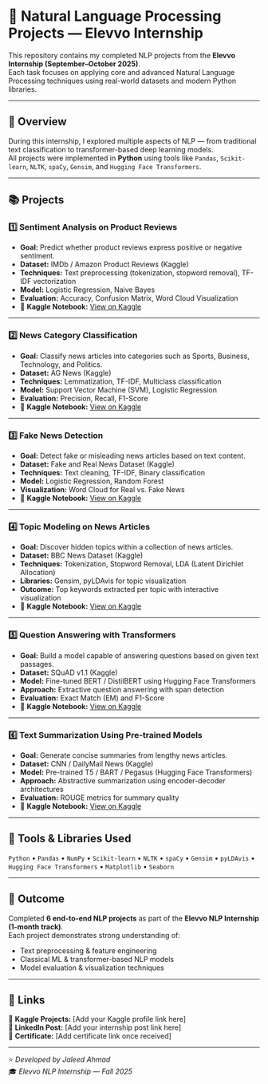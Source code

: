 # 🧠 Natural Language Processing Projects — Elevvo Internship

This repository contains my completed NLP projects from the **Elevvo Internship (September–October 2025)**.  
Each task focuses on applying core and advanced Natural Language Processing techniques using real-world datasets and modern Python libraries.

---

## 🚀 Overview

During this internship, I explored multiple aspects of NLP — from traditional text classification to transformer-based deep learning models.  
All projects were implemented in **Python** using tools like `Pandas`, `Scikit-learn`, `NLTK`, `spaCy`, `Gensim`, and `Hugging Face Transformers`.

---

## 📚 Projects

### 1️⃣ Sentiment Analysis on Product Reviews
- **Goal:** Predict whether product reviews express positive or negative sentiment.  
- **Dataset:** IMDb / Amazon Product Reviews (Kaggle)  
- **Techniques:** Text preprocessing (tokenization, stopword removal), TF-IDF vectorization  
- **Model:** Logistic Regression, Naive Bayes  
- **Evaluation:** Accuracy, Confusion Matrix, Word Cloud Visualization  
- 🔗 **Kaggle Notebook:** [View on Kaggle](https://www.kaggle.com/code/jaleedahmad02/nlp-t1)
---

### 2️⃣ News Category Classification
- **Goal:** Classify news articles into categories such as Sports, Business, Technology, and Politics.  
- **Dataset:** AG News (Kaggle)  
- **Techniques:** Lemmatization, TF-IDF, Multiclass classification  
- **Model:** Support Vector Machine (SVM), Logistic Regression  
- **Evaluation:** Precision, Recall, F1-Score  
- 🔗 **Kaggle Notebook:** [View on Kaggle]([https://www.kaggle.com/yourusername/sentiment-analysis-product-reviews](https://www.kaggle.com/code/jaleedahmad02/nlp-t2))
---

### 3️⃣ Fake News Detection
- **Goal:** Detect fake or misleading news articles based on text content.  
- **Dataset:** Fake and Real News Dataset (Kaggle)  
- **Techniques:** Text cleaning, TF-IDF, Binary classification  
- **Model:** Logistic Regression, Random Forest  
- **Visualization:** Word Cloud for Real vs. Fake News  
- 🔗 **Kaggle Notebook:** [View on Kaggle]([https://www.kaggle.com/yourusername/sentiment-analysis-product-reviews](https://www.kaggle.com/code/jaleedahmad02/nlp-t3))
---

### 4️⃣ Topic Modeling on News Articles
- **Goal:** Discover hidden topics within a collection of news articles.  
- **Dataset:** BBC News Dataset (Kaggle)  
- **Techniques:** Tokenization, Stopword Removal, LDA (Latent Dirichlet Allocation)  
- **Libraries:** Gensim, pyLDAvis for topic visualization  
- **Outcome:** Top keywords extracted per topic with interactive visualization  
- 🔗 **Kaggle Notebook:** [View on Kaggle]([https://www.kaggle.com/yourusername/sentiment-analysis-product-reviews](https://www.kaggle.com/code/jaleedahmad02/nlp-t4))
---

### 5️⃣ Question Answering with Transformers
- **Goal:** Build a model capable of answering questions based on given text passages.  
- **Dataset:** SQuAD v1.1 (Kaggle)  
- **Model:** Fine-tuned BERT / DistilBERT using Hugging Face Transformers  
- **Approach:** Extractive question answering with span detection  
- **Evaluation:** Exact Match (EM) and F1-Score  
- 🔗 **Kaggle Notebook:** [View on Kaggle]([https://www.kaggle.com/yourusername/sentiment-analysis-product-reviews](https://www.kaggle.com/code/jaleedahmad02/nlp-t5))
---

### 6️⃣ Text Summarization Using Pre-trained Models
- **Goal:** Generate concise summaries from lengthy news articles.  
- **Dataset:** CNN / DailyMail News (Kaggle)  
- **Model:** Pre-trained T5 / BART / Pegasus (Hugging Face Transformers)  
- **Approach:** Abstractive summarization using encoder-decoder architectures  
- **Evaluation:** ROUGE metrics for summary quality  
- 🔗 **Kaggle Notebook:** [View on Kaggle]([https://www.kaggle.com/yourusername/sentiment-analysis-product-reviews](https://www.kaggle.com/code/jaleedahmad02/nlp-t6))
---

## 🧩 Tools & Libraries Used
`Python` • `Pandas` • `NumPy` • `Scikit-learn` • `NLTK` • `spaCy` • `Gensim` • `pyLDAvis` • `Hugging Face Transformers` • `Matplotlib` • `Seaborn`

---

## 🏁 Outcome
Completed **6 end-to-end NLP projects** as part of the **Elevvo NLP Internship (1-month track)**.  
Each project demonstrates strong understanding of:
- Text preprocessing & feature engineering  
- Classical ML & transformer-based NLP models  
- Model evaluation & visualization techniques  

---

## 🔗 Links
📂 **Kaggle Projects:** [Add your Kaggle profile link here]  
💼 **LinkedIn Post:** [Add your internship post link here]  
📜 **Certificate:** [Add certificate link once received]

---

⭐ *Developed by Jaleed Ahmad*  
🎓 *Elevvo NLP Internship — Fall 2025*
